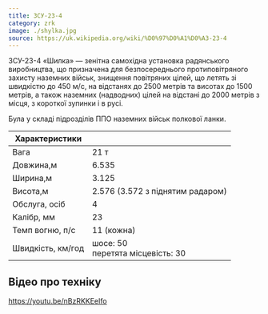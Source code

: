 ```yaml
---
title: ЗСУ-23-4
category: zrk
image: ./shylka.jpg
source: https://uk.wikipedia.org/wiki/%D0%97%D0%A1%D0%A3-23-4
---
```


ЗСУ-23-4 «Шилка» — зенітна самохідна установка радянського виробництва, що призначена для безпосереднього протиповітряного захисту наземних військ, знищення повітряних цілей, що летять зі швидкістю до 450 м/с, на відстанях до 2500 метрів та висотах до 1500 метрів, а також наземних (надводних) цілей на відстані до 2000 метрів з місця, з короткої зупинки і в русі.

Була у складі підрозділів ППО наземних військ полкової ланки.

| Характеристики    |                                       |
| ----------------- | ------------------------------------- |
| Вага              | 21 т                                  |
| Довжина,м         | 6.535                                 |
| Ширина,м          | 3.125                                 |
| Висота,м          | 2.576 (3.572 з піднятим радаром)      |
| Обслуга, осіб     | 4                                     |
| Калібр, мм        | 23                                    |
| Темп вогню, п/с   | 11 (кожна)                            |
| Швидкість, км/год | шосе: 50 <br/>перетята місцевість: 30 |

## Відео про техніку

https://youtu.be/nBzRKKEeIfo